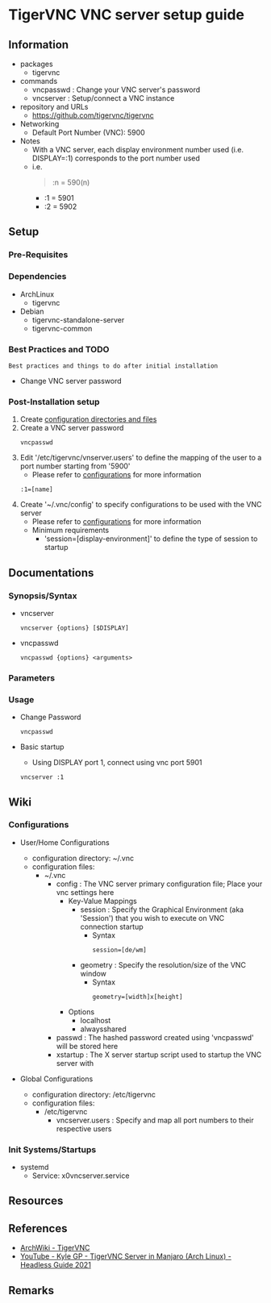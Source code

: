 # TigerVNC VNC server setup guide

## Information
- packages
    + tigervnc
- commands
    + vncpasswd : Change your VNC server's password
    + vncserver : Setup/connect a VNC instance
- repository and URLs
    + https://github.com/tigervnc/tigervnc
- Networking
    + Default Port Number (VNC): 5900
- Notes
    + With a VNC server, each display environment number used (i.e. DISPLAY=:1) corresponds to the port number used
    - i.e.
        > :n = 590(n)
        + :1 = 5901
        + :2 = 5902

## Setup
### Pre-Requisites

### Dependencies
- ArchLinux
    + tigervnc
- Debian
    + tigervnc-standalone-server
    + tigervnc-common

### Best Practices and TODO
```
Best practices and things to do after initial installation
```
+ Change VNC server password

### Post-Installation setup
1. Create [configuration directories and files](#configurations)
2. Create a VNC server password
    ```console
    vncpasswd
    ```
3. Edit '/etc/tigervnc/vnserver.users' to define the mapping of the user to a port number starting from '5900'
    + Please refer to [configurations](#configurations) for more information
    ```
    :1=[name]
    ```
4. Create '~/.vnc/config' to specify configurations to be used with the VNC server
    + Please refer to [configurations](#configurations) for more information
    - Minimum requirements
        + 'session=[display-environment]' to define the type of session to startup

## Documentations
### Synopsis/Syntax
- vncserver
    ```console
    vncserver {options} [$DISPLAY]
    ```

- vncpasswd
    ```console
    vncpasswd {options} <arguments>
    ```

### Parameters

### Usage
- Change Password
    ```console
    vncpasswd
    ```

- Basic startup
    + Using DISPLAY port 1, connect using vnc port 5901
    ```console
    vncserver :1
    ```

## Wiki

### Configurations
- User/Home Configurations
    - configuration directory: ~/.vnc
    - configuration files:
        - ~/.vnc
            + config : The VNC server primary configuration file; Place your vnc settings here
                - Key-Value Mappings
                    - session : Specify the Graphical Environment (aka 'Session') that you wish to execute on VNC connection startup
                        - Syntax
                            ```
                            session=[de/wm]
                            ```
                    - geometry : Specify the resolution/size of the VNC window
                        - Syntax
                            ```
                            geometry=[width]x[height]
                            ```
                - Options
                    + localhost
                    + alwaysshared
            + passwd : The hashed password created using 'vncpasswd' will be stored here
            + xstartup : The X server startup script used to startup the VNC server with

- Global Configurations
    - configuration directory: /etc/tigervnc
    - configuration files:
        - /etc/tigervnc
            + vncserver.users : Specify and map all port numbers to their respective users

### Init Systems/Startups
- systemd
	+ Service: x0vncserver.service

## Resources

## References
+ [ArchWiki - TigerVNC](https://wiki.archlinux.org/title/TigerVNC)
+ [YouTube - Kyle GP - TigerVNC Server in Manjaro (Arch Linux) - Headless Guide 2021](https://www.youtube.com/watch?v=w1HS_xVnFFo)

## Remarks

